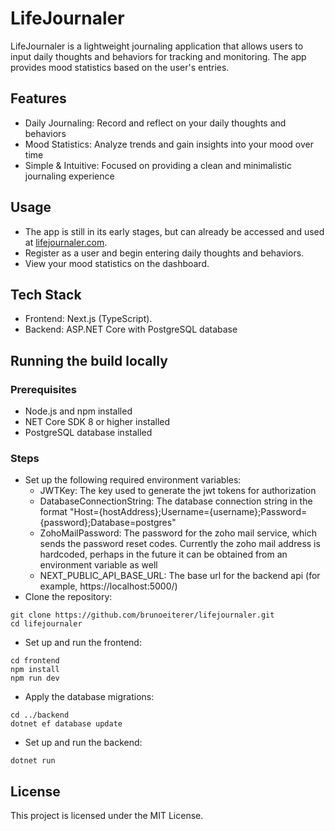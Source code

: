 # LifeJournaler

LifeJournaler is a lightweight journaling application that allows users to input daily thoughts and behaviors for tracking and monitoring. 
The app provides mood statistics based on the user's entries.

## Features
- Daily Journaling: Record and reflect on your daily thoughts and behaviors
- Mood Statistics: Analyze trends and gain insights into your mood over time
- Simple & Intuitive: Focused on providing a clean and minimalistic journaling experience

## Usage
- The app is still in its early stages, but can already be accessed and used at [lifejournaler.com](https://lifejournaler.com).
- Register as a user and begin entering daily thoughts and behaviors.
- View your mood statistics on the dashboard.

## Tech Stack
- Frontend: Next.js (TypeScript).
- Backend: ASP.NET Core with PostgreSQL database

## Running the build locally

### Prerequisites
- Node.js and npm installed
- NET Core SDK 8 or higher installed
- PostgreSQL database installed

### Steps
- Set up the following required environment variables:
  - JWTKey: The key used to generate the jwt tokens for authorization
  - DatabaseConnectionString: The database connection string in the format "Host={hostAddress};Username={username};Password={password};Database=postgres"
  - ZohoMailPassword: The password for the zoho mail service, which sends the password reset codes. Currently the zoho mail address is hardcoded, perhaps in the future it can be obtained from an environment variable as well
  - NEXT_PUBLIC_API_BASE_URL: The base url for the backend api (for example, https://localhost:5000/)
- Clone the repository:
```
git clone https://github.com/brunoeiterer/lifejournaler.git  
cd lifejournaler
```
- Set up and run the frontend:
```
cd frontend  
npm install
npm run dev
```
- Apply the database migrations:
```
cd ../backend
dotnet ef database update
```
- Set up and run the backend:
```
dotnet run
```

## License

This project is licensed under the MIT License.
